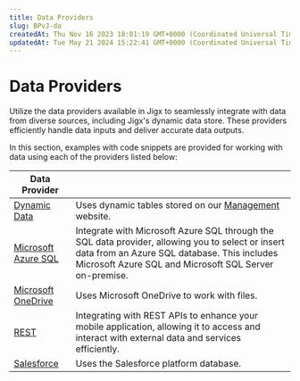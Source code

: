 ```yaml
---
title: Data Providers
slug: BPvJ-da
createdAt: Thu Nov 16 2023 18:01:19 GMT+0000 (Coordinated Universal Time)
updatedAt: Tue May 21 2024 15:22:41 GMT+0000 (Coordinated Universal Time)
---
```


# Data Providers

Utilize the data providers available in Jigx to seamlessly integrate with data from diverse sources, including Jigx's dynamic data store. These providers efficiently handle data inputs and deliver accurate data outputs.

In this section, examples with code snippets are provided for working with data using each of the providers listed below:

| Data Provider                                                |                                                                                                                                                                                                            |
| ------------------------------------------------------------ | ---------------------------------------------------------------------------------------------------------------------------------------------------------------------------------------------------------- |
| [Dynamic Data](<Data Providers/Dynamic Data.md>)             | Uses dynamic tables stored on our [Management](https://manage.jigx.com/) website.                                                                                                                          |
| [Microsoft Azure SQL](broken-reference)                      | Integrate with Microsoft Azure SQL through the SQL data provider, allowing you to select or insert data from an Azure SQL database. This includes Microsoft Azure SQL and Microsoft SQL Server on-premise. |
| [Microsoft OneDrive](<Data Providers/Microsoft OneDrive.md>) | Uses Microsoft OneDrive to work with files.                                                                                                                                                                |
| [REST](<Data Providers/REST.md>)                             | Integrating with REST APIs to enhance your mobile application, allowing it to access and interact with external data and services efficiently.                                                             |
| [Salesforce](<Data Providers/Salesforce.md>)                 | Uses the Salesforce platform database.                                                                                                                                                                     |

